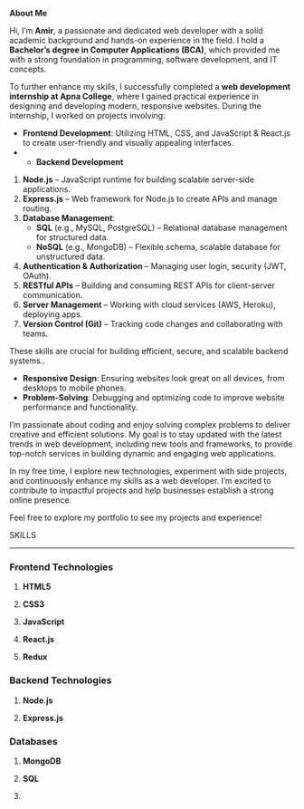 **About Me**


Hi, I’m **Amir**, a passionate and dedicated web developer with a solid academic background and hands-on experience in the field. I hold a **Bachelor’s degree in Computer Applications (BCA)**, which provided me with a strong foundation in programming, software development, and IT concepts.  

To further enhance my skills, I successfully completed a **web development internship at Apna College**, where I gained practical experience in designing and developing modern, responsive websites. During the internship, I worked on projects involving:  
- **Frontend Development**: Utilizing HTML, CSS, and JavaScript & React.js to create user-friendly and visually appealing interfaces.
- - **Backend Development**

1. **Node.js** – JavaScript runtime for building scalable server-side applications.  
2. **Express.js** – Web framework for Node.js to create APIs and manage routing.  
3. **Database Management**:  
   - **SQL** (e.g., MySQL, PostgreSQL) – Relational database management for structured data.  
   - **NoSQL** (e.g., MongoDB) – Flexible schema, scalable database for unstructured data.  
4. **Authentication & Authorization** – Managing user login, security (JWT, OAuth).  
5. **RESTful APIs** – Building and consuming REST APIs for client-server communication.  
6. **Server Management** – Working with cloud services (AWS, Heroku), deploying apps.  
7. **Version Control (Git)** – Tracking code changes and collaborating with teams.  

These skills are crucial for building efficient, secure, and scalable backend systems.. 

- **Responsive Design**: Ensuring websites look great on all devices, from desktops to mobile phones.  
- **Problem-Solving**: Debugging and optimizing code to improve website performance and functionality.  

I’m passionate about coding and enjoy solving complex problems to deliver creative and efficient solutions. My goal is to stay updated with the latest trends in web development, including new tools and frameworks, to provide top-notch services in building dynamic and engaging web applications.  

In my free time, I explore new technologies, experiment with side projects, and continuously enhance my skills as a web developer. I’m excited to contribute to impactful projects and help businesses establish a strong online presence.  

Feel free to explore my portfolio to see my projects and experience!


SKILLS


---

### **Frontend Technologies**
1. **HTML5**  

2. **CSS3**  

3. **JavaScript**  

4. **React.js**  

5. **Redux**  

### **Backend Technologies**
1. **Node.js**  

2. **Express.js**  


### **Databases**


1. **MongoDB**

2.  **SQL**
3.  

   


